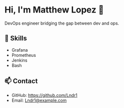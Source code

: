 # Hi, I'm Matthew Lopez 👋

DevOps engineer bridging the gap between dev and ops.

## 🚀 Skills
- Grafana
- Prometheus
- Jenkins
- Bash

## 📫 Contact
- GitHub: https://github.com/Lndr1
- Email: Lndr1@example.com
